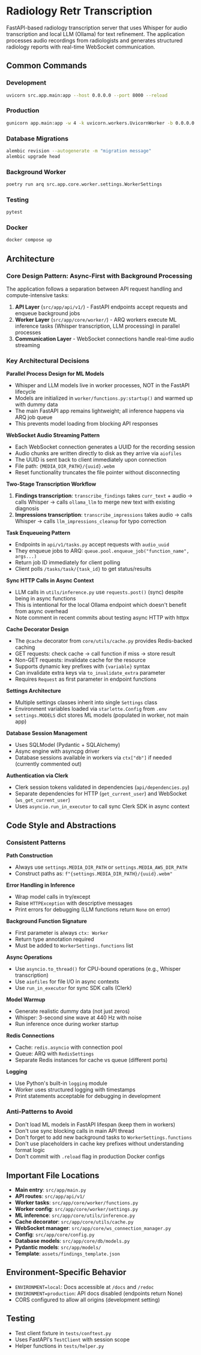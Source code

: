 # Radiology Retr Transcription 

FastAPI-based radiology transcription server that uses Whisper for audio transcription and local LLM (Ollama) for text refinement. The application processes audio recordings from radiologists and generates structured radiology reports with real-time WebSocket communication.

## Common Commands

### Development
```bash
uvicorn src.app.main:app --host 0.0.0.0 --port 8000 --reload
```

### Production
```bash
gunicorn app.main:app -w 4 -k uvicorn.workers.UvicornWorker -b 0.0.0.0:8000 --ssl-keyfile ./key.pem --ssl-certfile ./cert.pem
```

### Database Migrations
```bash
alembic revision --autogenerate -m "migration message"
alembic upgrade head
```

### Background Worker
```bash
poetry run arq src.app.core.worker.settings.WorkerSettings
```

### Testing
```bash
pytest
```

### Docker
```bash
docker compose up
```

## Architecture

### Core Design Pattern: Async-First with Background Processing

The application follows a separation between API request handling and compute-intensive tasks:

1. **API Layer** (`src/app/api/v1/`) - FastAPI endpoints accept requests and enqueue background jobs
2. **Worker Layer** (`src/app/core/worker/`) - ARQ workers execute ML inference tasks (Whisper transcription, LLM processing) in parallel processes
3. **Communication Layer** - WebSocket connections handle real-time audio streaming

### Key Architectural Decisions

**Parallel Process Design for ML Models**
- Whisper and LLM models live in worker processes, NOT in the FastAPI lifecycle
- Models are initialized in `worker/functions.py:startup()` and warmed up with dummy data
- The main FastAPI app remains lightweight; all inference happens via ARQ job queue
- This prevents model loading from blocking API responses

**WebSocket Audio Streaming Pattern**
- Each WebSocket connection generates a UUID for the recording session
- Audio chunks are written directly to disk as they arrive via `aiofiles`
- The UUID is sent back to client immediately upon connection
- File path: `{MEDIA_DIR_PATH}/{uuid}.webm`
- Reset functionality truncates the file pointer without disconnecting

**Two-Stage Transcription Workflow**
1. **Findings transcription**: `transcribe_findings` takes `curr_text` + audio → calls Whisper → calls `ollama_llm` to merge new text with existing diagnosis
2. **Impressions transcription**: `transcribe_impressions` takes audio → calls Whisper → calls `llm_impressions_cleanup` for typo correction

**Task Enqueueing Pattern**
- Endpoints in `api/v1/tasks.py` accept requests with `audio_uuid`
- They enqueue jobs to ARQ: `queue.pool.enqueue_job("function_name", args...)`
- Return job ID immediately for client polling
- Client polls `/tasks/task/{task_id}` to get status/results

**Sync HTTP Calls in Async Context**
- LLM calls in `utils/inference.py` use `requests.post()` (sync) despite being in async functions
- This is intentional for the local Ollama endpoint which doesn't benefit from async overhead
- Note comment in recent commits about testing async HTTP with httpx

**Cache Decorator Design**
- The `@cache` decorator from `core/utils/cache.py` provides Redis-backed caching
- GET requests: check cache → call function if miss → store result
- Non-GET requests: invalidate cache for the resource
- Supports dynamic key prefixes with `{variable}` syntax
- Can invalidate extra keys via `to_invalidate_extra` parameter
- Requires `Request` as first parameter in endpoint functions

**Settings Architecture**
- Multiple settings classes inherit into single `Settings` class
- Environment variables loaded via `starlette.Config` from `.env`
- `settings.MODELS` dict stores ML models (populated in worker, not main app)

**Database Session Management**
- Uses SQLModel (Pydantic + SQLAlchemy)
- Async engine with asyncpg driver
- Database sessions available in workers via `ctx["db"]` if needed (currently commented out)

**Authentication via Clerk**
- Clerk session tokens validated in dependencies (`api/dependencies.py`)
- Separate dependencies for HTTP (`get_current_user`) and WebSocket (`ws_get_current_user`)
- Uses `asyncio.run_in_executor` to call sync Clerk SDK in async context

## Code Style and Abstractions

### Consistent Patterns

**Path Construction**
- Always use `settings.MEDIA_DIR_PATH` or `settings.MEDIA_AWS_DIR_PATH`
- Construct paths as: `f"{settings.MEDIA_DIR_PATH}/{uuid}.webm"`

**Error Handling in Inference**
- Wrap model calls in try/except
- Raise `HTTPException` with descriptive messages
- Print errors for debugging (LLM functions return `None` on error)

**Background Function Signature**
- First parameter is always `ctx: Worker`
- Return type annotation required
- Must be added to `WorkerSettings.functions` list

**Async Operations**
- Use `asyncio.to_thread()` for CPU-bound operations (e.g., Whisper transcription)
- Use `aiofiles` for file I/O in async contexts
- Use `run_in_executor` for sync SDK calls (Clerk)

**Model Warmup**
- Generate realistic dummy data (not just zeros)
- Whisper: 3-second sine wave at 440 Hz with noise
- Run inference once during worker startup

**Redis Connections**
- Cache: `redis.asyncio` with connection pool
- Queue: ARQ with `RedisSettings`
- Separate Redis instances for cache vs queue (different ports)

**Logging**
- Use Python's built-in `logging` module
- Worker uses structured logging with timestamps
- Print statements acceptable for debugging in development

### Anti-Patterns to Avoid

- Don't load ML models in FastAPI lifespan (keep them in workers)
- Don't use sync blocking calls in main API thread
- Don't forget to add new background tasks to `WorkerSettings.functions`
- Don't use placeholders in cache key prefixes without understanding format logic
- Don't commit with `.reload` flag in production Docker configs

## Important File Locations

- **Main entry**: `src/app/main.py`
- **API routes**: `src/app/api/v1/`
- **Worker tasks**: `src/app/core/worker/functions.py`
- **Worker config**: `src/app/core/worker/settings.py`
- **ML inference**: `src/app/core/utils/inference.py`
- **Cache decorator**: `src/app/core/utils/cache.py`
- **WebSocket manager**: `src/app/core/ws_connection_manager.py`
- **Config**: `src/app/core/config.py`
- **Database models**: `src/app/core/db/models.py`
- **Pydantic models**: `src/app/models/`
- **Template**: `assets/findings_template.json`

## Environment-Specific Behavior

- `ENVIRONMENT=local`: Docs accessible at `/docs` and `/redoc`
- `ENVIRONMENT=production`: API docs disabled (endpoints return None)
- CORS configured to allow all origins (development setting)

## Testing

- Test client fixture in `tests/conftest.py`
- Uses FastAPI's `TestClient` with session scope
- Helper functions in `tests/helper.py`
